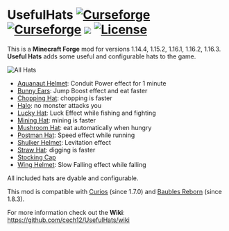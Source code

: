 # UsefulHats [![Curseforge](http://cf.way2muchnoise.eu/full_useful-hats_downloads.svg)](https://www.curseforge.com/minecraft/mc-mods/useful-hats) [![Curseforge](http://cf.way2muchnoise.eu/versions/For%20MC_useful-hats_all.svg)](https://www.curseforge.com/minecraft/mc-mods/useful-hats/files)  [![](https://img.shields.io/discord/752506676719910963.svg?style=flat&color=informational&logo=discord&label=Discord)](https://discord.gg/gRUFH5t) [![License](https://img.shields.io/github/license/cech12/UsefulHats)](http://opensource.org/licenses/MIT)

This is a **Minecraft Forge** mod for versions 1.14.4, 1.15.2, 1.16.1, 1.16.2, 1.16.3. **Useful Hats** adds some useful and configurable hats to the game. 

![All Hats](https://raw.githubusercontent.com/cech12/UsefulHats/material/material/wiki/all_hats.png)

* [Aquanaut Helmet](https://github.com/cech12/UsefulHats/wiki/Aquanaut-Helmet): Conduit Power effect for 1 minute
* [Bunny Ears](https://github.com/cech12/UsefulHats/wiki/Bunny-Ears): Jump Boost effect and eat faster
* [Chopping Hat](https://github.com/cech12/UsefulHats/wiki/Chopping-Hat): chopping is faster
* [Halo](https://github.com/cech12/UsefulHats/wiki/Halo): no monster attacks you
* [Lucky Hat](https://github.com/cech12/UsefulHats/wiki/Lucky-Hat): Luck Effect while fishing and fighting
* [Mining Hat](https://github.com/cech12/UsefulHats/wiki/Mining-Hat): mining is faster
* [Mushroom Hat](https://github.com/cech12/UsefulHats/wiki/Mushroom-Hat): eat automatically when hungry
* [Postman Hat](https://github.com/cech12/UsefulHats/wiki/Postman-Hat): Speed effect while running
* [Shulker Helmet](https://github.com/cech12/UsefulHats/wiki/Shulker-Helmet): Levitation effect
* [Straw Hat](https://github.com/cech12/UsefulHats/wiki/Straw-Hat): digging is faster
* [Stocking Cap](https://github.com/cech12/UsefulHats/wiki/Stocking-Cap)
* [Wing Helmet](https://github.com/cech12/UsefulHats/wiki/Wing-Helmet): Slow Falling effect while falling

All included hats are dyable and configurable.

This mod is compatible with [Curios](https://www.curseforge.com/minecraft/mc-mods/curios) (since 1.7.0) and [Baubles Reborn](https://www.curseforge.com/minecraft/mc-mods/baubles-reborn) (since 1.8.3).

For more information check out the **Wiki**: https://github.com/cech12/UsefulHats/wiki
